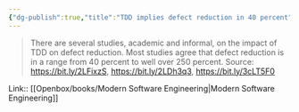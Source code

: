 ```yaml
---
{"dg-publish":true,"title":"TDD implies defect reduction in 40 percent","tags":["quotes"],"date":"2023-09-07T15:16:07+04:00","modified_at":"2023-10-27T22:27:20+04:00","alias":"TDD implies defect reduction in 40 percent","dg-path":"/quotes/202309071516.md","permalink":"/quotes/202309071516/","dgPassFrontmatter":true}
---
```



> There are several studies, academic and informal, on the impact of TDD on defect reduction. Most studies agree that defect reduction is in a range from 40 percent to well over 250 percent. Source: https://bit.ly/2LFixzS, https://bit.ly/2LDh3q3, https://bit.ly/3cLT5F0

Link:: [[Openbox/books/Modern Software Engineering|Modern Software Engineering]]
